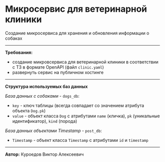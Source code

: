 # Микросервис для ветеринарной клиники
Создание микросервиса для хранения и обновления информации о собаках

----
**Требования:**
* создание микровсервиса для ветеринарной клиники в соответствии с ТЗ в формате OpenAPI (файл `clinic.yaml`)
* развернуть сервис на публичном хостинге
---- 
**Структура используемых баз данных**

*База данных с собаками* - `dogs_db`:
* `key` - ключ таблицы (всегда совпадает со значением атрибута объекта `Dog.pk`)
* `value` - объект класса `Dog` с атрибутами `name` (кличка), `pk` (уникальные идентификатор), `kind` (порода)

*База данных объектами Timestamp* - `post_db`:
* `Timestamp` - объект класса `Timestamp` с атрибутами `id` и `timestamp`
---- 
**Автор:**
Куроедов Виктор Алексеевич


